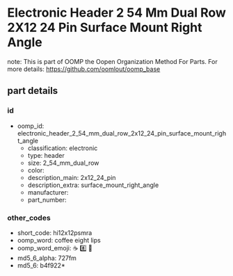 # Electronic Header 2 54 Mm Dual Row 2X12 24 Pin Surface Mount Right Angle  

note: This is part of OOMP the Oopen Organization Method For Parts. For more details: https://github.com/oomlout/oomp_base

##  part details





### id
* oomp_id: electronic_header_2_54_mm_dual_row_2x12_24_pin_surface_mount_right_angle
  * classification: electronic
  * type: header
  * size: 2_54_mm_dual_row
  * color: 
  * description_main: 2x12_24_pin
  * description_extra: surface_mount_right_angle
  * manufacturer: 
  * part_number: 

### other_codes
* short_code: hi12x12psmra
* oomp_word: coffee eight lips
* oomp_word_emoji: :coffee: :eight: :lips:
* md5_6_alpha: 727fm
* md5_6: b4f922* 